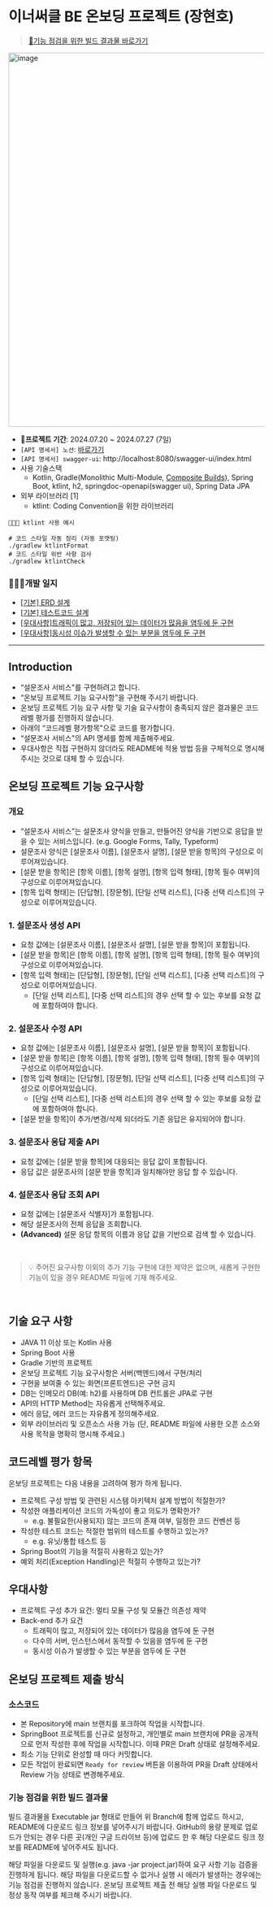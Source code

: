 # 이너써클 BE 온보딩 프로젝트 (장현호)
> [🚀기능 점검을 위한 빌드 결과물 바로가기](https://github.com/hyunolike/be1-onboarding-survey/tree/main/build-output/result)

<img width="736" alt="image" src="https://github.com/user-attachments/assets/0dd5e37d-7d99-495b-b4f4-f1de85ef8c36">

- 🚀**프로젝트 기간**: 2024.07.20 ~ 2024.07.27 (7일)
- `[API 명세서] 노션`: [바로가기](https://hyunolike.notion.site/API-3c10372e54c34612976fb7ff0c00c5f1?pvs=4)
- `[API 명세서] swagger-ui`: http://localhost:8080/swagger-ui/index.html
- 사용 기술스택
  - Kotlin, Gradle(Monolithic Multi-Module, [Composite Builds](https://docs.gradle.org/current/userguide/intro_multi_project_builds.html#2_composite_builds)), Spring Boot, ktlint, h2, springdoc-openapi(swagger ui), Spring Data JPA
- 외부 라이브러리 [1]
  - ktlint: Coding Convention을 위한 라이브러리

```shell
🧑🏻‍💻 ktlint 사용 예시

# 코드 스타일 자동 정리 (자동 포맷팅)
./gradlew ktlintFormat
# 코드 스타일 위반 사항 검사
./gradlew ktlintCheck
```

### 🧑🏼‍🌾개발 일지
- [[기본] ERD 설계](https://github.com/hyunolike/be1-onboarding-survey/wiki/%EA%B0%9C%EB%B0%9C%EA%B8%B0%EB%A1%9D-02.-ERD-%EC%B5%9C%EC%A2%85%EB%B3%B8-(%EB%85%BC%EB%A6%AC%EC%A0%81-%EC%84%A4%EA%B3%84))
- [[기본] 테스트코드 설계](https://github.com/hyunolike/be1-onboarding-survey/wiki/%EA%B0%9C%EB%B0%9C%EA%B8%B0%EB%A1%9D-05.-%ED%85%8C%EC%8A%A4%ED%8A%B8%EC%BD%94%EB%93%9C-%EC%84%A4%EA%B3%84)
- [[우대사항]트래픽이 많고, 저장되어 있는 데이터가 많음을 염두에 둔 구현](https://github.com/hyunolike/be1-onboarding-survey/wiki/%EA%B0%9C%EB%B0%9C%EA%B8%B0%EB%A1%9D-03.-%ED%8A%B8%EB%9E%98%ED%94%BD,-%EC%A0%80%EC%9E%A5%EB%8D%B0%EC%9D%B4%ED%84%B0-%EB%8B%A4%EC%88%98-%EC%84%9C%EB%B2%84-%EA%B5%AC%EC%A1%B0-%EC%84%A4%EA%B3%84)
- [[우대사항]동시성 이슈가 발생할 수 있는 부분을 염두에 둔 구현](https://github.com/hyunolike/be1-onboarding-survey/wiki/%EA%B0%9C%EB%B0%9C%EA%B8%B0%EB%A1%9D-04.-%EB%8F%99%EC%8B%9C%EC%84%B1-%EC%B2%98%EB%A6%AC-(%EC%95%A0%ED%94%8C%EB%A6%AC%EC%BC%80%EC%9D%B4%EC%85%98%EB%8B%A8-%EC%B2%98%EB%A6%AC))

---
## Introduction

- “설문조사 서비스"를 구현하려고 합니다.
- “온보딩 프로젝트 기능 요구사항"을 구현해 주시기 바랍니다.
- 온보딩 프로젝트 기능 요구 사항 및 기술 요구사항이 충족되지 않은 결과물은 코드레벨 평가를 진행하지 않습니다.
- 아래의 “코드레벨 평가항목"으로 코드를 평가합니다.
- “설문조사 서비스"의 API 명세를 함께 제출해주세요.
- 우대사항은 직접 구현하지 않더라도 README에 적용 방법 등을 구체적으로 명시해주시는 것으로 대체 할 수 있습니다.


## 온보딩 프로젝트 기능 요구사항

### 개요

- “설문조사 서비스”는 설문조사 양식을 만들고, 만들어진 양식을 기반으로 응답을 받을 수 있는 서비스입니다. (e.g. Google Forms, Tally, Typeform)
- 설문조사 양식은 [설문조사 이름], [설문조사 설명], [설문 받을 항목]의 구성으로 이루어져있습니다.
- [설문 받을 항목]은 [항목 이름], [항목 설명], [항목 입력 형태], [항목 필수 여부]의 구성으로 이루어져있습니다.
- [항목 입력 형태]는 [단답형], [장문형], [단일 선택 리스트], [다중 선택 리스트]의 구성으로 이루어져있습니다.


### 1. 설문조사 생성 API

- 요청 값에는 [설문조사 이름], [설문조사 설명], [설문 받을 항목]이 포함됩니다.
- [설문 받을 항목]은 [항목 이름], [항목 설명], [항목 입력 형태], [항목 필수 여부]의 구성으로 이루어져있습니다.
- [항목 입력 형태]는 [단답형], [장문형], [단일 선택 리스트], [다중 선택 리스트]의 구성으로 이루어져있습니다.
    - [단일 선택 리스트], [다중 선택 리스트]의 경우 선택 할 수 있는 후보를 요청 값에 포함하여야 합니다.


### 2. 설문조사 수정 API

- 요청 값에는 [설문조사 이름], [설문조사 설명], [설문 받을 항목]이 포함됩니다.
- [설문 받을 항목]은 [항목 이름], [항목 설명], [항목 입력 형태], [항목 필수 여부]의 구성으로 이루어져있습니다.
- [항목 입력 형태]는 [단답형], [장문형], [단일 선택 리스트], [다중 선택 리스트]의 구성으로 이루어져있습니다.
    - [단일 선택 리스트], [다중 선택 리스트]의 경우 선택 할 수 있는 후보를 요청 값에 포함하여야 합니다.
- [설문 받을 항목]이 추가/변경/삭제 되더라도 기존 응답은 유지되어야 합니다.


### 3. 설문조사 응답 제출 API

- 요청 값에는 [설문 받을 항목]에 대응되는 응답 값이 포함됩니다.
- 응답 값은 설문조사의 [설문 받을 항목]과 일치해야만 응답 할 수 있습니다.


### 4. 설문조사 응답 조회 API

- 요청 값에는 [설문조사 식별자]가 포함됩니다.
- 해당 설문조사의 전체 응답을 조회합니다.
- **(Advanced)** 설문 응답 항목의 이름과 응답 값을 기반으로 검색 할 수 있습니다.

<br/>

> 💡 주어진 요구사항 이외의 추가 기능 구현에 대한 제약은 없으며, 새롭게 구현한 기능이 있을 경우 README 파일에 기재 해주세요.

<br/>

## 기술 요구 사항

- JAVA 11 이상 또는 Kotlin 사용
- Spring Boot 사용
- Gradle 기반의 프로젝트
- 온보딩 프로젝트 기능 요구사항은 서버(백엔드)에서 구현/처리
- 구현을 보여줄 수 있는 화면(프론트엔드)은 구현 금지
- DB는 인메모리 DB(예: h2)를 사용하며 DB 컨트롤은 JPA로 구현
- API의 HTTP Method는 자유롭게 선택해주세요.
- 에러 응답, 에러 코드는 자유롭게 정의해주세요.
- 외부 라이브러리 및 오픈소스 사용 가능 (단, README 파일에 사용한 오픈 소스와 사용 목적을 명확히 명시해 주세요.)

## 코드레벨 평가 항목

온보딩 프로젝트는 다음 내용을 고려하여 평가 하게 됩니다.

- 프로젝트 구성 방법 및 관련된 시스템 아키텍처 설계 방법이 적절한가?
- 작성한 애플리케이션 코드의 가독성이 좋고 의도가 명확한가?
    - e.g. 불필요한(사용되지) 않는 코드의 존재 여부, 일정한 코드 컨벤션 등
- 작성한 테스트 코드는 적절한 범위의 테스트를 수행하고 있는가?
    - e.g. 유닛/통합 테스트 등
- Spring Boot의 기능을 적절히 사용하고 있는가?
- 예외 처리(Exception Handling)은 적절히 수행하고 있는가?

## 우대사항

- 프로젝트 구성 추가 요건: 멀티 모듈 구성 및 모듈간 의존성 제약
- Back-end 추가 요건
    - 트래픽이 많고, 저장되어 있는 데이터가 많음을 염두에 둔 구현
    - 다수의 서버, 인스턴스에서 동작할 수 있음을 염두에 둔 구현
    - 동시성 이슈가 발생할 수 있는 부분을 염두에 둔 구현
 
## 온보딩 프로젝트 제출 방식

### 소스코드

- 본 Repository에 main 브랜치를 포크하여 작업을 시작합니다.
- SpringBoot 프로젝트를 신규로 설정하고, 개인별로 main 브랜치에 PR을 공개적으로 먼저 작성한 후에 작업을 시작합니다. 이때 PR은 Draft 상태로 설정해주세요.
- 최소 기능 단위로 완성할 때 마다 커밋합니다.
- 모든 작업이 완료되면 `Ready for review` 버튼을 이용하여 PR을 Draft 상태에서 Review 가능 상태로 변경해주세요.

### 기능 점검을 위한 빌드 결과물

빌드 결과물을 Executable jar 형태로 만들어 위 Branch에 함께 업로드 하시고, README에 다운로드 링크 정보를 넣어주시기 바랍니다. GitHub의 용량 문제로 업로드가 안되는 경우 다른 곳(개인 구글 드라이브 등)에 업로드 한 후 해당 다운로드 링크 정보를 README에 넣어주셔도 됩니다.

해당 파일을 다운로드 및 실행(e.g. java -jar project.jar)하여 요구 사항 기능 검증을 진행하게 됩니다. 해당 파일을 다운로드할 수 없거나 실행 시 에러가 발생하는 경우에는 기능 점검을 진행하지 않습니다. 온보딩 프로젝트 제출 전 해당 실행 파일 다운로드 및 정상 동작 여부를 체크해 주시기 바랍니다.
